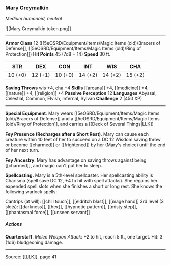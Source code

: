 ### Mary Greymalkin
_Medium humanoid, neutral_

![[Mary Greymalkin token.png]]


---

**Armor Class** 12 ([[5eOSRD/Equipment/Items/Magic Items (old)/Bracers of Defense]], [[5eOSRD/Equipment/Items/Magic Items (old)/Ring of Protection]])
**Hit Points** 45 (7d8 + 14)
**Speed** 30 ft.

| STR     | DEX     | CON     | INT     | WIS     | CHA     |
|---------|---------|---------|---------|---------|---------|
| 10 (+0) | 12 (+1) | 10 (+0) | 14 (+2) | 14 (+2) | 15 (+2) |

**Saving Throws** wis +4, cha +4
**Skills** [[arcana]] +4, [[medicine]] +4, [[nature]] +4, [[religion]] +4
**Passive Perception** 12
**Languages** Abyssal, Celestial, Common, Elvish, Infernal, Sylvan
**Challenge** 2 (450 XP)

---

**Special Equipment**. Mary wears [[5eOSRD/Equipment/Items/Magic Items (old)/Bracers of Defense]] and a [[5eOSRD/Equipment/Items/Magic Items (old)/Ring of Protection]], and carries a [[Deck of Several Things|LLK]]

**Fey Presence (Recharges after a Short Rest)**. Mary can cause each creature within 10 feet of her to succeed on a DC 12 Wisdom saving throw or become [[charmed]] or [[frightened]] by her (Mary's choice) until the end of her next turn.

**Fey Ancestry**. Mary has advantage on saving throws against being [[charmed]], and magic can't put her to sleep.

**Spellcasting.** Mary is a 5th-level spellcaster. Her spellcasting ability is Charisma (spell save DC 12, +4 to hit with spell attacks). She regains her expended spell slots when she finishes a short or long rest. She knows the following warlock spells:

Cantrips (at will): [[chill touch]], [[eldritch blast]], [[mage hand]]
3rd level (3 slots): [[darkness]], [[hex]], [[hypnotic pattern]], [[misty step]], [[phantasmal force]], [[unseen servant]]

##### Actions
**Quarterstaff**. _Melee Weapon Attack:_ +2 to hit, reach 5 ft., one target. Hit: 3 (1d6) bludgeoning damage.


---

Source: [[LLK]], page 41
